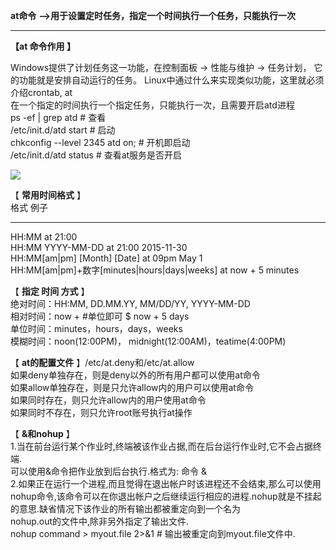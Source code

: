  **at命令** **-->用于设置定时任务，指定一个时间执行一个任务，只能执行一次**

 ****

 **【at 命令作用 】**

 Windows提供了计划任务这一功能，在控制面板 -> 性能与维护 -> 任务计划， 它的功能就是安排自动运行的任务。 Linux中通过什么来实现类似功能，这里就必须介绍crontab, at  
在一个指定的时间执行一个指定任务，只能执行一次，且需要开启atd进程   
ps -ef | grep atd # 查看  
/etc/init.d/atd start # 启动  
chkconfig --level 2345 atd on; # 开机即启动   
/etc/init.d/atd status # 查看at服务是否开启  

![][0]

【 **常用时间格式** 】   
格式 例子

-------------------------------------------------------------------   
HH:MM at 21:00   
HH:MM YYYY-MM-DD at 21:00 2015-11-30   
HH:MM[am|pm] [Month] [Date] at 09pm May 1   
HH:MM[am|pm]+数字[minutes|hours|days|weeks] at now + 5 minutes

【 **指定 时间 方式** 】  
绝对时间：HH:MM, DD.MM.YY, MM/DD/YY, YYYY-MM-DD  
相对时间：now + #单位即可 $ now + 5 days  
单位时间：minutes，hours，days，weeks  
模糊时间：noon(12:00PM)， midnight(12:00AM)，teatime(4:00PM)

【 **at的配置文件** 】/etc/at.deny和/etc/at.allow  
如果deny单独存在，则是deny以外的所有用户都可以使用at命令  
如果allow单独存在，则是只允许allow内的用户可以使用at命令  
如果同时存在，则只允许allow内的用户使用at命令  
如果同时不存在，则只允许root账号执行at操作

【 **&和nohup** 】  
1.当在前台运行某个作业时,终端被该作业占据,而在后台运行作业时,它不会占据终端.  
可以使用&命令把作业放到后台执行.格式为: 命令 &  
2.如果正在运行一个进程,而且觉得在退出帐户时该进程还不会结束,那么可以使用nohup命令,该命令可以在你退出帐户之后继续运行相应的进程.nohup就是不挂起的意思.缺省情况下该作业的所有输出都被重定向到一个名为  
nohup.out的文件中,除非另外指定了输出文件.  
nohup command > myout.file 2>&1 # 输出被重定向到myout.file文件中.

[0]: ./img/20170205100926846.png